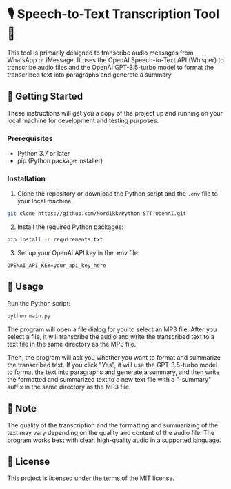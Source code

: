 # 🎙️ Speech-to-Text Transcription Tool 📝

This tool is primarily designed to transcribe audio messages from WhatsApp or iMessage. It uses the OpenAI Speech-to-Text API (Whisper) to transcribe audio files and the OpenAI GPT-3.5-turbo model to format the transcribed text into paragraphs and generate a summary.

## 🚀 Getting Started

These instructions will get you a copy of the project up and running on your local machine for development and testing purposes.

### Prerequisites

- Python 3.7 or later
- pip (Python package installer)

### Installation

1. Clone the repository or download the Python script and the `.env` file to your local machine.

```bash
git clone https://github.com/Nordikk/Python-STT-OpenAI.git
```

2. Install the required Python packages:

```bash
pip install -r requirements.txt
```

3. Set up your OpenAI API key in the .env file:

```env
OPENAI_API_KEY=your_api_key_here
```

## 🎯 Usage

Run the Python script:
```bash
python main.py
```
The program will open a file dialog for you to select an MP3 file. After you select a file, it will transcribe the audio and write the transcribed text to a text file in the same directory as the MP3 file.

Then, the program will ask you whether you want to format and summarize the transcribed text. If you click "Yes", it will use the GPT-3.5-turbo model to format the text into paragraphs and generate a summary, and then write the formatted and summarized text to a new text file with a "-summary" suffix in the same directory as the MP3 file.

## 📝 Note

The quality of the transcription and the formatting and summarizing of the text may vary depending on the quality and content of the audio file. The program works best with clear, high-quality audio in a supported language.

## 📜 License

This project is licensed under the terms of the MIT license.
